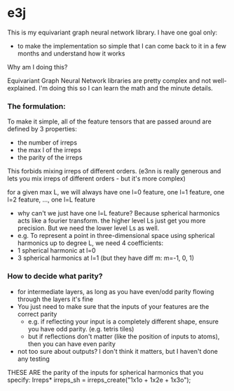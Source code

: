 # e3j

This is my equivariant graph neural network library. I have one goal only:
- to make the implementation so simple that I can come back to it in a few months and understand how it works

Why am I doing this?

Equivariant Graph Neural Network libraries are pretty complex and not well-explained. I'm doing this so I can learn the math and the minute details.



### The formulation:

To make it simple, all of the feature tensors that are passed around are defined by 3 properties:
- the number of irreps
- the max l of the irreps
- the parity of the irreps

This forbids mixing irreps of different orders. (e3nn is really generous and lets you mix irreps of different orders - but it's more complex)

for a given max L, we will always have one l=0 feature, one l=1 feature, one l=2 feature, ..., one l=L feature
- why can't we just have one l=L feature? Because spherical harmonics acts like a fourier transform. the higher level Ls just get you more precision. But we need the lower level Ls as well. 
- e.g. To represent a point in three-dimensional space using spherical harmonics up to degree L, we need 4 coefficients:
- 1 spherical harmonic at l=0
- 3 spherical harmonics at l=1 (but they have diff m: m=-1, 0, 1)


### How to decide what parity?
- for intermediate layers, as long as you have even/odd parity flowing through the layers it's fine
- You just need to make sure that the inputs of your features are the correct parity
    - e.g. if reflecting your input is a completely different shape, ensure you have odd parity. (e.g. tetris tiles)
    - but if reflections don't matter (like the position of inputs to atoms), then you can have even parity
- not too sure about outputs? I don't think it matters, but I haven't done any testing



THESE ARE the parity of the inputs for spherical harmonics that you specify:
    Irreps* irreps_sh = irreps_create("1x1o + 1x2e + 1x3o");